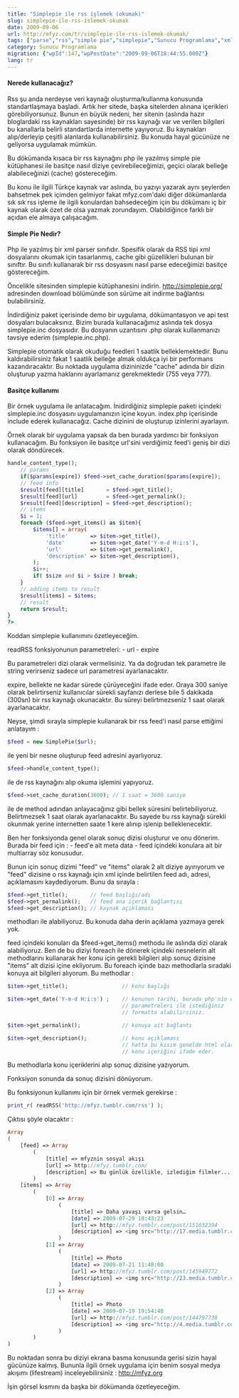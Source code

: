 ```yaml
---
title: "Simplepie ile rss işlemek (okumak)"
slug: simplepie-ile-rss-islemek-okumak
date: 2009-09-06
url: http://mfyz.com/tr/simplepie-ile-rss-islemek-okumak/
tags: ["parse","rss","simple pie","simplepie","Sunucu Programlama","xml"]
category: Sunucu Programlama
migration: {"wpId":147,"wpPostDate":"2009-09-06T18:44:55.000Z"}
lang: tr
---
```


#### Nerede kullanacağız?

Rss şu anda nerdeyse veri kaynağı oluşturma/kullanma konusunda standartlaşmaya başladı. Artık her sitede, başka sitelerden alınana içerikleri görebiliyorsunuz. Bunun en büyük nedeni, her sitenin (aslında hazır bloglardaki rss kaynakları sayesinde) bir rss kaynağı var ve verilen bilgileri bu kanallarla belirli standartlarda internette yayıyoruz. Bu kaynakları alıp/derleyip çeşitli alanlarda kullanabilirsiniz. Bu konuda hayal gücünüze ne geliyorsa uygulamak mümkün.

Bu dökümanda kısaca bir rss kaynağını php ile yazılmış simple pie kütüphanesi ile basitçe nasıl diziye çevirebileceğimizi, geçici olarak belleğe alabileceğinizi (cache) göstereceğim.

Bu konu ile ilgili Türkçe kaynak var aslında, bu yazıyı yazarak aynı şeylerden bahsetmek pek içimden gelmiyor fakat mfyz.com'daki diğer dökümanlarda sık sık rss işleme ile ilgili konulardan bahsedeceğim için bu dökümanı iç bir kaynak olarak özet de olsa yazmak zorundayım. Olabildiğince farklı bir açıdan ele almaya çalışacağım.

#### Simple Pie Nedir?

Php ile yazılmış bir xml parser sınıfıdır. Spesifik olarak da RSS tipi xml dosyalarını okumak için tasarlanmış, cache gibi güzellikleri bulunan bir sınıftır. Bu sınıfı kullanarak bir rss dosyasını nasıl parse edeceğimizi basitçe göstereceğim.

Öncelikle sitesinden simplepie kütüphanesini indirin. http://simplepie.org/ adresinden download bölümünde son sürüme ait indirme bağlantısı bulabilirsiniz.

İndirdiğiniz paket içerisinde demo bir uygulama, dökümantasyon ve api test dosyaları bulacaksınız. Bizim burada kullanacağımız aslında tek dosya simplepie.inc dosyasıdır. Bu dosyanın uzantısını .php olarak kullanmanızı tavsiye ederim (simplepie.inc.php).

Simplepie otomatik olarak okuduğu feedleri 1 saatlik belleklemektedir. Bunu kaldırabilirsiniz fakat 1 saatlik belleğe almak oldukça iyi bir performans kazandıracaktır. Bu noktada uygulama dizininizde "cache" adında bir dizin oluşturup yazma haklarını ayarlamanız gerekmektedir (755 veya 777).

#### Basitçe kullanımı

Bir örnek uygulama ile anlatacağım. İnidirdiğiniz simplepie paketi içindeki simplepie.inc dosyasını uygulamanızın içine koyun. index.php içerisinde include ederek kullanacağız. Cache dizinini de oluşturup izinlerini ayarlayın.

Örnek olarak bir uygulama yapsak da ben burada yardımcı bir fonksiyon kullanacağım. Bu fonksiyon ile basitçe url'sini verdiğimiz feed'i geniş bir dizi olarak döndürecek.

```php
handle_content_type();
    // params
    if($params[expire]) $feed->set_cache_duration($params[expire]);
    // feed info
    $result[feed][title]       = $feed->get_title();
    $result[feed][url]         = $feed->get_permalink();
    $result[feed][description] = $feed->get_description();
    // items
    $i = 1;
    foreach ($feed->get_items() as $item){
        $items[] = array(
            'title'       => $item->get_title(),
            'date'        => $item->get_date('Y-m-d H:i:s'),
            'url'         => $item->get_permalink(),
            'description' => $item->get_description(),
        );
        $i++;
        if( $size and $i > $size ) break;
    }
    // adding items to result
    $result[items] = $items;
    // result
    return $result;
}
?>

```

Koddan simplepie kullanımını özetleyeceğim.

readRSS fonksiyonunun parametreleri: - url - expire

Bu parametreleri dizi olarak vermelisiniz. Ya da doğrudan tek parametre ile string verirseniz sadece url parametresi ayarlanacaktır.

expire, bellekte ne kadar sürede çürüyeceğini ifade eder. Oraya 300 saniye olarak belirtirseniz kullanıcılar sürekli sayfanızı derlese bile 5 dakikada (300sn) bir rss kaynağı okunacaktır. Bu süreyi belirtmezseniz 1 saat olarak ayarlanacaktır.

Neyse, şimdi sırayla simplepie kullanarak bir rss feed'i nasıl parse ettiğimi anlatayım :

```php
$feed = new SimplePie($url);

```

ile yeni bir nesne oluşturup feed adresini ayarlıyoruz.

```php
$feed->handle_content_type();

```

ile de rss kaynağını alıp okuma işlemini yapıyoruz.

```php
$feed->set_cache_duration(3600); // 1 saat = 3600 saniye

```

ile de method adından anlayacağınız gibi bellek süresini belirtebiliyoruz. Belirtmezsek 1 saat olarak ayarlanacaktır. Bu sayede bu rss kaynağı sürekli okunmak yerine internetten saate 1 kere alınıp işlenip belleklenecektir.

Ben her fonksiyonda genel olarak sonuç dizisi oluşturur ve onu dönerim. Burada bir feed için : - feed'e ait meta data - feed içindeki konulara ait bir multiarray söz konusudur.

Bunun için sonuç dizimi "feed" ve "items" olarak 2 alt diziye ayırıyorum ve "feed" dizisine o rss kaynağı için xml içinde belirtilen feed adı, adresi, açıklamasını kaydediyorum. Bunu da sırayla :

```php
$feed->get_title();       // feed başlığı/adı
$feed->get_permalink();   // feed ana içerik bağlantısı
$feed->get_description(); // kaynak açıklaması

```

methodları ile alabiliyoruz. Bu konuda daha derin açıklama yazmaya gerek yok.

feed içindeki konuları da $feed->get_items() methodu ile aslında dizi olarak alabiliyoruz. Ben de bu diziyi foreach ile dönerek içindeki nesnelerin alt methodlarını kullanarak her konu için gerekli bilgileri alıp sonuç dizisine "items" alt dizisi içine ekliyorum. Bu foreach içinde bazı methodlarla sıradaki konuya ait bilgileri alıyorum. Bu methodlar :

```php
$item->get_title();                 // konu başlığı

$item->get_date('Y-m-d H:i:s') ;    // konunun tarihi, burada php'nin date
                                    // parametreleri ile istediğiniz
                                    // formatta alabilirsiniz.

$item->get_permalink();             // konuya ait bağlantı

$item->get_description();           // konu açıklaması
                                    // hatta bu kısım genelde html olarak
                                    // konu içeriğini ifade eder.

```

Bu methodlarla konu içeriklerini alıp sonuç dizisine yazıyorum.

Fonksiyon sonunda da sonuç dizisini dönüyorum.

Bu fonksiyonun kullanımı için bir örnek vermek gerekirse :

```php
print_r( readRSS('http://mfyz.tumblr.com/rss') );

```

Çıktısı şöyle olacaktır :

```php
Array
(
    [feed] => Array
        (
            [title] => mfyznin sosyal akışı
            [url] => http://mfyz.tumblr.com/
            [description] => Bu günlük özellikle, izlediğim filmler...
        )
    [items] => Array
        (
            [0] => Array
                (
                    [title] => Daha yavaşı varsa gelsin…
                    [date] => 2009-07-29 18:43:23
                    [url] => http://mfyz.tumblr.com/post/151632394
                    [description] => <img src="http://17.media.tumblr.com/3YGTMGQuLqhrtmy6gdzjebuNo1_500.png" /><br/><br/>Daha yavaşı varsa gelsin…
                )
            [1] => Array
                (
                    [title] => Photo
                    [date] => 2009-07-21 11:48:00
                    [url] => http://mfyz.tumblr.com/post/145949772
                    [description] => <img src="http://23.media.tumblr.com/3YGTMGQuLq5xgnk8LjdWyEcxo1_500.jpg" />
                )
            [2] => Array
                (
                    [title] => Photo
                    [date] => 2009-07-19 19:54:48
                    [url] => http://mfyz.tumblr.com/post/144797738
                    [description] => <img src="http://4.media.tumblr.com/3YGTMGQuLq3jz02mZYNk5E5Eo1_500.jpg" />
                )
        )
)

```

Bu noktadan sonra bu diziyi ekrana basma konusunda gerisi sizin hayal gücünüze kalmış. Bununla ilgili örnek uygulama için benim sosyal medya akışımı (lifestream) inceleyebilirsiniz : http://mfyz.org

İşin görsel kısmını da başka bir dökümanda özetleyeceğim.